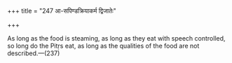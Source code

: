 +++
title = "247 आ-सपिण्डक्रियाकर्म द्विजातेः"

+++

As long as the food is steaming, as long as they eat with speech controlled, so long do the Pitṛs eat, as long as the qualities of the food are not described.—(237)